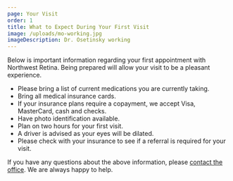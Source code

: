 ```yaml
---
page: Your Visit
order: 1
title: What to Expect During Your First Visit
image: /uploads/mo-working.jpg
imageDescription: Dr. Osetinsky working
---
```

Below is important information regarding your first appointment with Northwest Retina. Being prepared will allow your visit to be a pleasant experience.

* Please bring a list of current medications you are currently taking.
* Bring all medical insurance cards.
* If your insurance plans require a copayment, we accept Visa, MasterCard, cash and checks.
* Have photo identification available.
* Plan on two hours for your first visit.
* A driver is advised as your eyes will be dilated.
* Please check with your insurance to see if a referral is required for your visit.

If you have any questions about the above information, please [contact the office](/contact/). We are always happy to help.
